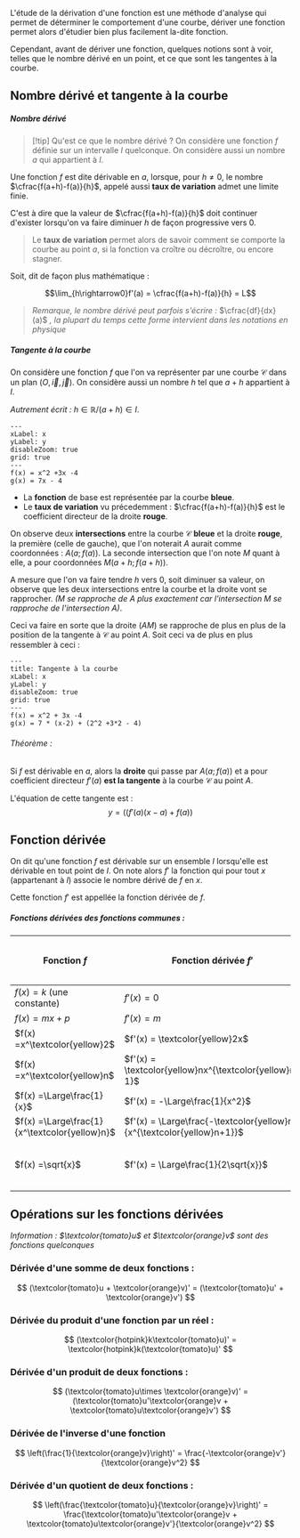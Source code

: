 
L'étude de la dérivation d'une fonction est une méthode d'analyse qui permet de déterminer le comportement d'une courbe, dériver une fonction permet alors d'étudier bien plus facilement la-dite fonction.

Cependant, avant de dériver une fonction, quelques notions sont à voir, telles que le nombre dérivé en un point, et ce que sont les tangentes à la courbe.

## Nombre dérivé et tangente à la courbe

##### Nombre dérivé

>[!tip] Qu'est ce que le nombre dérivé ? 
>On considère une fonction $f$ définie sur un intervalle $I$ quelconque.
On considère aussi un nombre $a$ qui appartient à $I$. 
>
Une fonction $f$ est dite dérivable en $a$, lorsque, pour $h \neq 0$, le nombre $\cfrac{f(a+h)-f(a)}{h}$, appelé aussi **taux de variation** admet une limite finie. 
>
C'est à dire que la valeur de $\cfrac{f(a+h)-f(a)}{h}$ doit continuer d'exister lorsqu'on va faire diminuer $h$ de façon progressive vers $0$.
>
>Le **taux de variation** permet alors de savoir comment se comporte la courbe au point $a$, si la fonction va croître ou décroître, ou encore stagner. 
>
Soit, dit de façon plus mathématique : 
>
$$\lim_{h\rightarrow0}f'(a) = \cfrac{f(a+h)-f(a)}{h} = L$$
> 
> *Remarque, le nombre dérivé peut parfois s'écrire :* $\cfrac{df}{dx}(a)$  *, la plupart du temps cette forme intervient dans les notations en physique*

##### Tangente à la courbe

On considère une fonction $f$ que l'on va représenter par une courbe $\mathscr{C}$ dans un plan $(O, \overrightarrow{i}, \overrightarrow{j})$.
On considère aussi un nombre $h$ tel que $a+h$ appartient à $I$.

*Autrement écrit :* $h \in \mathbb{R} / (a+h) \in I$.

```functionplot
---
xLabel: x
yLabel: y
disableZoom: true
grid: true
---
f(x) = x^2 +3x -4
g(x) = 7x - 4
```

- La **fonction** de base est représentée par la courbe **bleue**.
- Le **taux de variation** vu précedemment : $\cfrac{f(a+h)-f(a)}{h}$ est le coefficient directeur de la droite **rouge**.

On observe deux **intersections** entre la courbe $\mathscr{C}$ **bleue** et la droite **rouge**, la première (celle de gauche), que l'on noterait $A$ aurait comme coordonnées : $A(a; f(a))$. La seconde intersection que l'on note $M$ quant à elle, a pour coordonnées $M(a+h; f(a+h))$.

A mesure que l'on va faire tendre $h$ vers $0$, soit diminuer sa valeur, on observe que les deux intersections entre la courbe et la droite vont se rapprocher. *(M se rapproche de A plus exactement car l'intersection M se rapproche de l'intersection A)*. 

Ceci va faire en sorte que la droite $(AM)$ se rapproche de plus en plus de la position de la tangente à $\mathscr{C}$ au point $A$. Soit ceci va de plus en plus ressembler à ceci : 

```functionplot
---
title: Tangente à la courbe
xLabel: x
yLabel: y
disableZoom: true
grid: true
---
f(x) = x^2 + 3x -4 
g(x) = 7 * (x-2) + (2^2 +3*2 - 4)
```

###### Théorème : 

Si $f$ est dérivable en $a$, alors la **droite** qui passe par $A(a; f(a))$ et a pour coefficient directeur $f'(a)$ **est la tangente** à la courbe $\mathscr{C}$ au point $A$.

L'équation de cette tangente est : $$y = \Big((f'(a)(x-a) + f(a)\Big)$$

## Fonction dérivée 

On dit qu'une fonction $f$ est dérivable sur un ensemble $I$ lorsqu'elle est dérivable en tout point de $I$.
On note alors $f'$ la fonction qui pour tout $x$ (appartenant à $I$) associe le nombre dérivé de $f$ en $x$.

Cette fonction $f'$ est appellée la fonction dérivée de $f$.

##### Fonctions dérivées des fonctions communes :

| Fonction $f$ |  Fonction dérivée $f'$ | Domaines de définitions ($f \to f'$)|
| ------------ | --------------------- | :---------------------: |
| $f(x) =k$ (une constante) | $f'(x) = 0$| $\mathbb{R} \rightarrow \mathbb{R}$ |
| $f(x) =mx+p$ | $f'(x) = m$| $\mathbb{R} \rightarrow \mathbb{R}$ |
| $f(x) =x^\textcolor{yellow}2$  | $f'(x) = \textcolor{yellow}2x$| $\mathbb{R} \rightarrow \mathbb{R}$ |
| $f(x) =x^\textcolor{yellow}n$  | $f'(x) = \textcolor{yellow}nx^{\textcolor{yellow}n-1}$| $\mathbb{R} \rightarrow \mathbb{R}$ |
| $f(x) =\Large\frac{1}{x}$  | $f'(x) = -\Large\frac{1}{x^2}$| $\mathbb{R} \rightarrow \mathbb{R}^*$ |
| $f(x) =\Large\frac{1}{x^\textcolor{yellow}n}$  | $f'(x) = \Large\frac{-\textcolor{yellow}n}{x^{\textcolor{yellow}n+1}}$| $\mathbb{R} \rightarrow \mathbb{R}^*$ |
| $f(x) =\sqrt{x}$  | $f'(x) = \Large\frac{1}{2\sqrt{x}}$| $\mathbb{R} \rightarrow \mathbb{R}^{+*}$ (réels positifs non nuls)|

## Opérations sur les fonctions dérivées

*Information : $\textcolor{tomato}u$ et $\textcolor{orange}v$ sont des fonctions quelconques*

### Dérivée d'une somme de deux fonctions : 

$$
(\textcolor{tomato}u + \textcolor{orange}v)' = (\textcolor{tomato}u' + \textcolor{orange}v')
$$

### Dérivée du produit d'une fonction par un réel :

$$
(\textcolor{hotpink}k\textcolor{tomato}u)' = \textcolor{hotpink}k(\textcolor{tomato}u)'
$$

### Dérivée d'un produit de deux fonctions : 

$$
(\textcolor{tomato}u\times \textcolor{orange}v)' = (\textcolor{tomato}u'\textcolor{orange}v + \textcolor{tomato}u\textcolor{orange}v')
$$

### Dérivée de l'inverse d'une fonction
$$
\left(\frac{1}{\textcolor{orange}v}\right)' = \frac{-\textcolor{orange}v'}{\textcolor{orange}v^2}
$$

### Dérivée d'un quotient de deux fonctions :

$$
\left(\frac{\textcolor{tomato}u}{\textcolor{orange}v}\right)' = \frac{\textcolor{tomato}u'\textcolor{orange}v + \textcolor{tomato}u\textcolor{orange}v'}{\textcolor{orange}v^2}
$$
